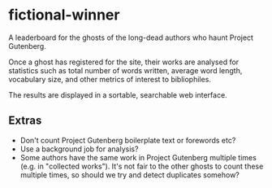 # fictional-winner

A leaderboard for the ghosts of the long-dead authors who haunt
Project Gutenberg.

Once a ghost has registered for the site, their works are analysed for
statistics such as total number of words written, average word length,
vocabulary size, and other metrics of interest to bibliophiles.

The results are displayed in a sortable, searchable web interface.

Extras
------

* Don't count Project Gutenberg boilerplate text or forewords etc?
* Use a background job for analysis?
* Some authors have the same work in Project Gutenberg multiple times
  (e.g. in "collected works"). It's not fair to the other ghosts to count
  these multiple times, so should we try and detect duplicates somehow?
